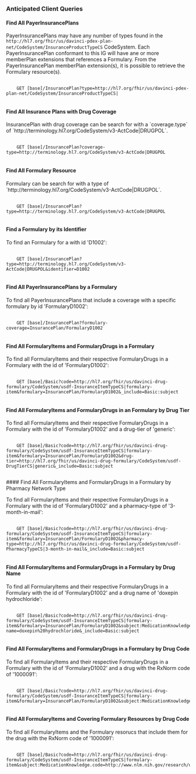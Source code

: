 <a name="anticipated-client-queries"></a>
### Anticipated Client Queries

<a name="Find-all-PayerInsurancePlans"></a>
#### Find All PayerInsurancePlans

PayerInsurancePlans may have any number of types found in the `http://hl7.org/fhir/us/davinci-pdex-plan-net/CodeSystem/InsuranceProductTypeCS` CodeSystem. Each PayerInsurancePlan conformant to this IG will have ane or more memberPlan extensions that references a Formulary. From the PayerInsurancePlan memberPlan extension(s), it is possible to retrieve the Formulary resource(s).

<pre>
  <code>
    GET [base]/InsurancePlan?type=http://hl7.org/fhir/us/davinci-pdex-plan-net/CodeSystem/InsuranceProductTypeCS|
  </code>
</pre>

<a name="Find-all-InsurancePlans-With-Drug-Coverage"></a>
#### Find All Insurance Plans with Drug Coverage

<p>
  InsurancePlan with drug coverage can be search for with a `coverage.type` of `http://terminology.hl7.org/CodeSystem/v3-ActCode|DRUGPOL`. 
</p>

<pre>
  <code>
    GET [base]/InsurancePlan?coverage-type=http://terminology.hl7.org/CodeSystem/v3-ActCode|DRUGPOL
  </code>
</pre>

<a name="Find-all-Formulary-Resources"></a>
#### Find All Formulary Resource
<p>
  Formulary can be search for with a type of `http://terminology.hl7.org/CodeSystem/v3-ActCode|DRUGPOL`. 
</p>
<pre>
  <code>
    GET [base]/InsurancePlan?type=http://terminology.hl7.org/CodeSystem/v3-ActCode|DRUGPOL
  </code>
</pre>

<a name="Find-a-Formulary-by-Id"></a>
#### Find a Formulary by its Identifier
<p>
  To find an Formulary for a with id 'D1002': 
</p>
<pre>
  <code>
    GET [base]/InsurancePlan?type=http://terminology.hl7.org/CodeSystem/v3-ActCode|DRUGPOL&identifier=D1002
  </code>
</pre>

<a name="Find-all-PayerInsurancePlans-by-a-Formulary"></a>
#### Find All PayerInsurancePlans by a Formulary
<p>To find all PayerInsurancePlans that include a coverage with a specific formulary by id 'FormularyD1002':</p>
<pre>
  <code>
    GET [base]/InsurancePlan?formulary-coverage=InsurancePlan/FormularyD1002
  </code>
</pre>

<a name="Find-all-FormularyItems-and-FormularyDrugs-in-a-Formulary"></a>
#### Find All FormularyItems and FormularyDrugs in a Formulary
<p>To find all FormularyItems and their respective FormularyDrugs in a Formulary with the id of 'FormularyD1002':</p>
<pre>
  <code>
    GET [base]/Basic?code=http://hl7.org/fhir/us/davinci-drug-formulary/CodeSystem/usdf-InsuranceItemTypeCS|formulary-item&formulary=InsurancePlan/FormularyD1002&_include=Basic:subject
  </code>
</pre>

<a name="Find-all-FormularyItems-and-FormularyDrugs-in-a-Formulary-by-Drug-Tier"></a>
#### Find All FormularyItems and FormularyDrugs in an Formulary by Drug Tier 
<p>To find all FormularyItems and their respective FormularyDrugs in a Formulary with the id of 'FormularyD1002' and a drug-tier of 'generic':</p>
<pre>
  <code>
    GET [base]/Basic?code=http://hl7.org/fhir/us/davinci-drug-formulary/CodeSystem/usdf-InsuranceItemTypeCS|formulary-item&formulary=InsurancePlan/FormularyD1002&drug-tier=http://hl7.org/fhir/us/davinci-drug-formulary/CodeSystem/usdf-DrugTierCS|generic&_include=Basic:subject
  </code>
</pre>
<a name="Find-all-FormularyItems-and-FormularyDrugs-in-a-Formulary-by-Pharmacy-Network-Type"></a>
#### Find All FormularyItems and FormularyDrugs in a Formulary by Pharmacy Network Type 
<p>To find all FormularyItems and their respective FormularyDrugs in a Formulary with the id of 'FormularyD1002' and a pharmacy-type of '3-month-in-mail':</p>
<pre>
  <code>
    GET [base]/Basic?code=http://hl7.org/fhir/us/davinci-drug-formulary/CodeSystem/usdf-InsuranceItemTypeCS|formulary-item&formulary=InsurancePlan/FormularyD1002&pharmacy-type=http://hl7.org/fhir/us/davinci-drug-formulary/CodeSystem/usdf-PharmacyTypeCS|3-month-in-mail&_include=Basic:subject
  </code>
</pre>

<a name="Find-all-FormularyItems-and-FormularyDrugs-in-a-Formulary-by-Drug-Name"></a>
#### Find All FormularyItems and FormularyDrugs in a Formulary by Drug Name 
<p>To find all FormularyItems and their respective FormularyDrugs in a Formulary with the id of 'FormularyD1002' and a drug name of 'doxepin hydrochloride':</p>
<pre>
  <code>
    GET [base]/Basic?code=http://hl7.org/fhir/us/davinci-drug-formulary/CodeSystem/usdf-InsuranceItemTypeCS|formulary-item&formulary=InsurancePlan/FormularyD1002&subject:MedicationKnowledge.drug-name=doxepin%20hydrochloride&_include=Basic:subject
  </code>
</pre>

<a name="Find-all-FormularyItems-and-FormularyDrugs-in-a-Formulary-by-Drug-Code"></a>
#### Find All FormularyItems and FormularyDrugs in a Formulary by Drug Code 
<p>To find all FormularyItems and their respective FormularyDrugs in a Formulary with the id of 'FormularyD1002' and a drug with the RxNorm code of '1000091':</p>
<pre>
  <code>
    GET [base]/Basic?code=http://hl7.org/fhir/us/davinci-drug-formulary/CodeSystem/usdf-InsuranceItemTypeCS|formulary-item&formulary=InsurancePlan/FormularyD1002&subject:MedicationKnowledge.code=http://www.nlm.nih.gov/research/umls/rxnorm|1000091&_include=Basic:subject
  </code>
</pre>

<a name="Find-all-FormularyItems-and-Covering-Formulary-Resurces-by-Drug-Code"></a>
#### Find All FormularyItems and Covering Formulary Resources by Drug Code 
<p>To find all FormularyItems and the Formulary resorucs that include them for the drug with the RxNorm code of '1000091':</p>
<pre>
  <code>
    GET [base]/Basic?code=http://hl7.org/fhir/us/davinci-drug-formulary/CodeSystem/usdf-InsuranceItemTypeCS|formulary-item&subject:MedicationKnowledge.code=http://www.nlm.nih.gov/research/umls/rxnorm|1000091&_include=Basic:formulary
  </code>
</pre>
